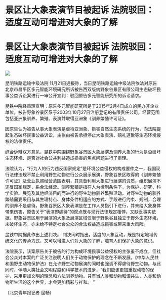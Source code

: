 # 景区让大象表演节目被起诉 法院驳回：适度互动可增进对大象的了解

# 景区让大象表演节目被起诉 法院驳回：适度互动可增进对大象的了解

![](https://inews.gtimg.com/om_bt/OCiLjgrxaIkMguIRbBMD6TkDawmtvVrJKUH_PIOtdJIqEAA/1000)

昆明铁路运输中级法院
11月21日通报称，当日昆明铁路运输中级法院依法对原告北京市昌平区多元智能环境研究所诉被告西双版纳野象谷景区有限公司生态破坏民事公益诉讼案进行一审公开宣判：驳回原告多元智能研究所的诉讼请求。

昆铁中院经审理查明：原告多元智能研究所是于2015年2月4日成立的民办非企业单位，被告野象谷景区系于2003年10月27日注册登记的有限责任公司，经营范围包括亚洲象驯养、繁殖、表演并取得亚洲象《驯养繁殖许可证》。

因原告认为被告从事大象表演是虐待亚洲象、损害自然生态系统的行为，向法院提起生态破坏民事公益诉讼，主张由被告承担停止大象表演、赔礼道歉等生态环境侵权的法律责任。

综合诉辩双方意见，昆铁中院围绕野象谷景区大象展演及驯养大象的行为是否破坏生态环境、是否对社会公共利益造成损害的焦点问题进行了审理。

法院认为，“行为人的行为违反国家规定”是环境公益侵权的构成要件之一，我国现行法律法规不禁止利用野生动物进行公众展示展演，野象谷景区取得的《驯养繁殖许可证》及营业执照经营范围表明，其具备利用大象进行展演的资质，组织展演不违反国家规定，系合法经营。驯养繁殖是指在人为控制条件下，为保护、研究、科学实验、展览及其他经济目的而进行的野生动物驯养繁殖活动。对野生动物的驯养繁殖需要采用与其生理特点、身体条件相适应的方式、手段进行约束、规制，合理的驯养不是虐待。野象谷景区大象表演是在工作人员指引下进行，并未给大象身体带来伤害，原告关于“表演即虐待”的观点既与现行法律规定相悖，又缺乏事实依据。野象谷景区用于展演的大象及展演区域仅限于野象谷且独立于野外生态环境，未破坏生态，亦未给不特定社会公众的合法权益造成损害或带来重大风险。

昆铁中院据此作出上述判决。 判决同时指出，适度的人象互动，既是特定地域传统文化的传承方式，又可以增进人们对大象的了解，培育人们保护大象的意识。

法院表示，该案原告关于被告的行为构成环境民事公益侵权的主张虽不成立，但社会公众对本案的广泛关注说明人们关于动物保护的理念在不断发展。《中华人民共和国野生动物保护法》在允许野生动物展演的同时也强调不得虐待野生动物。与此同时，伴随人类社会文明程度和科学技术的进步，“我们应该更加重视动物的保护，采用更加文明的理念和方法驯养动物。只有当人类和动物和谐共生，人类和动物所生活的这个世界，才会更加精彩与祥和。
”

（北京青年报记者 屈畅）

